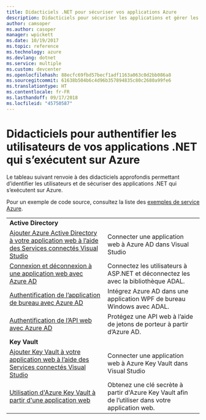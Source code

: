 ```yaml
---
title: Didacticiels .NET pour sécuriser vos applications Azure
description: Didacticiels pour sécuriser les applications et gérer les identités de vos applications .NET qui s’exécutent sur Azure.
author: camsoper
ms.author: casoper
manager: wpickett
ms.date: 10/19/2017
ms.topic: reference
ms.technology: azure
ms.devlang: dotnet
ms.service: multiple
ms.custom: devcenter
ms.openlocfilehash: 88ecfc69fbd57becf1adf1163a063c0d2bb086a8
ms.sourcegitcommit: 61638b504b6c4d96b357894835c80c2680a99fe6
ms.translationtype: HT
ms.contentlocale: fr-FR
ms.lasthandoff: 09/17/2018
ms.locfileid: "45750587"
---
```

# <a name="tutorials-for-authenticating-users-in-your-net-apps-running-on-azure"></a>Didacticiels pour authentifier les utilisateurs de vos applications .NET qui s’exécutent sur Azure

Le tableau suivant renvoie à des didacticiels approfondis permettant d’identifier les utilisateurs et de sécuriser des applications .NET qui s’exécutent sur Azure.

Pour un exemple de code source, consultez la liste des [exemples de service Azure](https://azure.microsoft.com/resources/samples/?platform=dotnet).

| | |
|---|---|
|**Active Directory**||
| [Ajouter Azure Active Directory à votre application web à l’aide des Services connectés Visual Studio][5] | Connecter une application web à Azure AD dans Visual Studio |
| [Connexion et déconnexion à une application web avec Azure AD][1] | Connectez les utilisateurs à ASP.NET et déconnectez les avec la bibliothèque ADAL. |
| [Authentification de l’application de bureau avec Azure AD][2]| Intégrez Azure AD dans une application WPF de bureau Windows avec ADAL. | 
| [Authentification de l’API web avec Azure AD][3] | Protégez une API web à l’aide de jetons de porteur à partir d’Azure AD. |
|**Key Vault**||
| [Ajouter Key Vault à votre application web à l’aide des Services connectés Visual Studio][6] | Connecter une application web à Azure Key Vault dans Visual Studio |
| [Utilisation d'Azure Key Vault à partir d'une application web][4] | Obtenez une clé secrète à partir d'Azure Key Vault afin de l’utiliser dans votre application web. | 

[1]: /azure/active-directory/develop/active-directory-devquickstarts-webapp-dotnet
[2]: /azure/active-directory/develop/active-directory-devquickstarts-dotnet
[3]: /azure/active-directory/develop/active-directory-devquickstarts-webapi-dotnet
[4]: /azure/key-vault/key-vault-use-from-web-application
[5]: /azure/active-directory/develop/vs-active-directory-add-connected-service
[6]: /azure/key-vault/vs-key-vault-add-connected-service